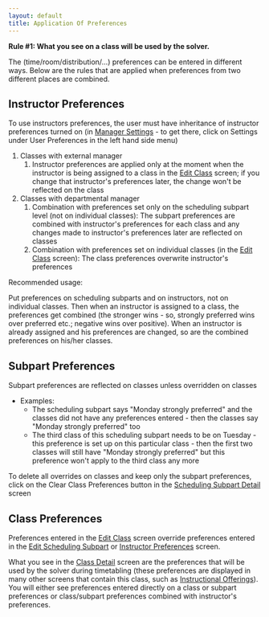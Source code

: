 ```yaml
---
layout: default
title: Application Of Preferences
---
```




 **Rule #1: What you see on a class will be used by the solver.**


 The (time/room/distribution/...) preferences can be entered in different ways. Below are the rules that are applied when preferences from two different places are combined.

## Instructor Preferences


 To use instructors preferences, the user must have inheritance of instructor preferences turned on (in [Manager Settings](manager-settings) - to get there, click on Settings under User Preferences in the left hand side menu)

1. Classes with external manager
	1. Instructor preferences are applied only at the moment when the instructor is being assigned to a class in the [Edit Class](edit-class) screen; if you change that instructor's preferences later, the change won't be reflected on the class
2. Classes with departmental manager
	1. Combination with preferences set only on the scheduling subpart level (not on individual classes): The subpart preferences are combined with instructor's preferences for each class and any changes made to instructor's preferences later are reflected on classes
	2. Combination with preferences set on individual classes (in the [Edit Class](edit-class) screen): The class preferences overwrite instructor's preferences


 Recommended usage:


 Put preferences on scheduling subparts and on instructors, not on individual classes. Then when an instructor is assigned to a class, the preferences get combined (the stronger wins - so, strongly preferred wins over preferred etc.; negative wins over positive). When an instructor is already assigned and his preferences are changed, so are the combined preferences on his/her classes.

## Subpart Preferences


 Subpart preferences are reflected on classes unless overridden on classes

* Examples:
	* The scheduling subpart says "Monday strongly preferred" and the classes did not have any preferences entered - then the classes say "Monday strongly preferred" too
	* The third class of this scheduling subpart needs to be on Tuesday - this preference is set up on this particular class - then the first two classes will still have "Monday strongly preferred" but this preference won't apply to the third class any more


 To delete all overrides on classes and keep only the subpart preferences, click on the Clear Class Preferences button in the [Scheduling Subpart Detail](scheduling-subpart-detail) screen

## Class Preferences


 Preferences entered in the [Edit Class](edit-class) screen override preferences entered in the [Edit Scheduling Subpart](edit-scheduling-subpart) or [Instructor Preferences](instructor-preferences) screen.


 What you see in the [Class Detail](class-detail) screen are the preferences that will be used by the solver during timetabling (these preferences are displayed in many other screens that contain this class, such as [Instructional Offerings](instructional-offerings)). You will either see preferences entered directly on a class or subpart preferences or class/subpart preferences combined with instructor's preferences.
